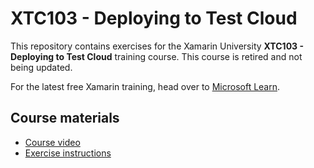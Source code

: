 # XTC103 - Deploying to Test Cloud

This repository contains exercises for the Xamarin University **XTC103 - Deploying to Test Cloud** training course. This course is retired and not being updated.

For the latest free Xamarin training, head over to [Microsoft Learn](https://aka.ms/learn-xamarin).

## Course materials

* [Course video](https://youtu.be/7RbDbjQnyng)
* [Exercise instructions](https://XamarinUniversity.github.io/XTC103/)
